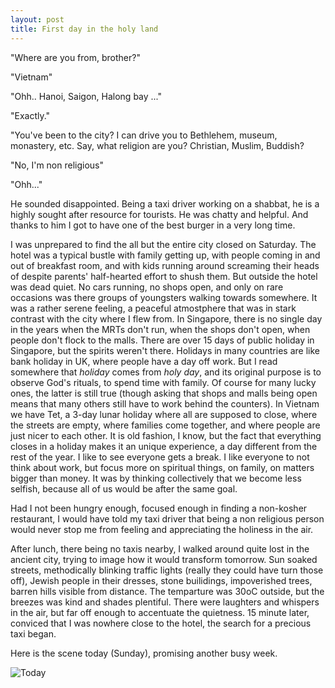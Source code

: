 ```yaml
---
layout: post
title: First day in the holy land 
---
```

"Where are you from, brother?"

"Vietnam"

"Ohh.. Hanoi, Saigon, Halong bay ..."

"Exactly."

"You've been to the city? I can drive you to Bethlehem, museum, monastery, etc. Say, what religion are you? Christian,
Muslim, Buddish?

"No, I'm non religious"

"Ohh..."

He sounded disappointed. Being a taxi driver working on a shabbat, he is a highly sought after resource for tourists. He
was chatty and helpful. And thanks to him I got to have one of the best burger in a very long time. 

I was unprepared to find the all but the entire city closed on Saturday. The hotel was a typical bustle with family
getting up, with people coming in and out of breakfast room, and with kids running around screaming their heads of
despite parents' half-hearted effort to shush them. But outside the hotel was dead quiet. No cars running, no shops
open, and only on rare occasions was there groups of youngsters walking towards somewhere. It was a rather serene
feeling, a peaceful atmostphere that was in stark contrast with the city where I flew from. In Singapore, there is no
single day in the years when the MRTs don't run, when the shops don't open, when people don't flock to the malls. There
are over 15 days of public holiday in Singapore, but the spirits weren't there. Holidays in many countries are like bank
holiday in UK, where people have a day off work.  But I read somewhere that *holiday* comes from *holy day*, and its
original purpose is to observe God's rituals, to spend time with family. Of course for many lucky ones, the latter is
still true (though asking that shops and malls being open means that many others still have to work behind the
counters). In Vietnam we have Tet, a 3-day lunar holiday where all are supposed to close, where the streets are empty,
where families come together, and where people are just nicer to each other. It is old fashion, I know, but the fact
that everything closes in a holiday makes it an unique experience, a day different from the rest of the year. I like to
see everyone gets a break. I like everyone to not think about work, but focus more on spiritual things, on family, on
matters bigger than money. It was by thinking collectively that we become less selfish, because all of us would be after
the same goal.  

Had I not been hungry enough, focused enough in finding a non-kosher restaurant, I would have told my taxi driver that
being a non religious person would never stop me from feeling and appreciating the holiness in the air. 

After lunch, there being no taxis nearby, I walked around quite lost in the ancient city, trying to image how it would
transform tomorrow. Sun soaked streets, methodically blinking traffic lights (really they could have turn those off),
Jewish people in their dresses, stone builidings, impoverished trees, barren hills visible from distance. The temparture
was 30oC outside, but the breezes was kind and shades plentiful. There were laughters and whispers in the air, but far
off enough to accentuate the quietness. 15 minute later, conviced that I was nowhere close to the hotel, the search for
a precious taxi began.

Here is the scene today (Sunday), promising another busy week. 

![Today](../images/jerusalem.JPG#2)

